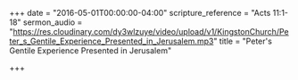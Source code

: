 +++
date = "2016-05-01T00:00:00-04:00"
scripture_reference = "Acts 11:1-18"
sermon_audio = "https://res.cloudinary.com/dy3wlzuye/video/upload/v1/KingstonChurch/Peter_s_Gentile_Experience_Presented_in_Jerusalem.mp3"
title = "Peter's Gentile Experience Presented in Jerusalem"

+++
